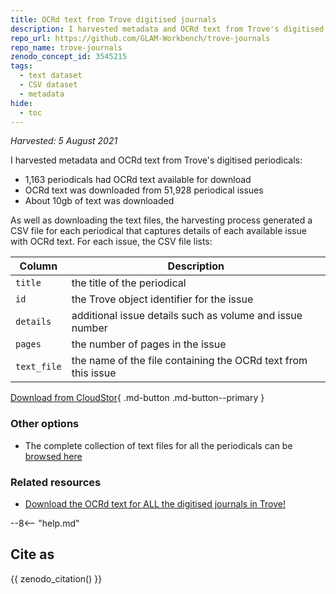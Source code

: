 ```yaml
---
title: OCRd text from Trove digitised journals
description: I harvested metadata and OCRd text from Trove's digitised periodicals. 1,163 periodicals had OCRd text available for download. OCRd text was downloaded from 51,928 periodical issues.
repo_url: https://github.com/GLAM-Workbench/trove-journals
repo_name: trove-journals
zenodo_concept_id: 3545215
tags:
  - text dataset
  - CSV dataset
  - metadata
hide:
  - toc
---
```


*Harvested: 5 August 2021*

I harvested metadata and OCRd text from Trove's digitised periodicals:

+ 1,163 periodicals had OCRd text available for download
+ OCRd text was downloaded from 51,928 periodical issues
+ About 10gb of text was downloaded

As well as downloading the text files, the harvesting process generated a CSV file for each periodical that captures details of each available issue with OCRd text. For each issue, the CSV file lists:

| Column | Description |
|--------|-------------|
`title` | the title of the periodical
`id` | the Trove object identifier for the issue
`details` | additional issue details such as volume and issue number
`pages` | the number of pages in the issue
`text_file` | the name of the file containing the OCRd text from this issue


[Download from CloudStor](https://cloudstor.aarnet.edu.au/plus/s/QOmnqpGQCNCSC2h){ .md-button .md-button--primary }

### Other options

* The complete collection of text files for all the periodicals can be [browsed here](https://github.com/GLAM-Workbench/trove-journals/blob/master/digital-journals-with-text.md)

### Related resources

* [Download the OCRd text for ALL the digitised journals in Trove!](get-ocrd-text-from-all-journals.md)

--8<-- "help.md"

## Cite as

{{ zenodo_citation() }}


